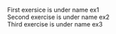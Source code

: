 
First exersice is under name ex1                                                              
Second exercise is under name ex2                                                                           
Third exercise is under name ex3 
